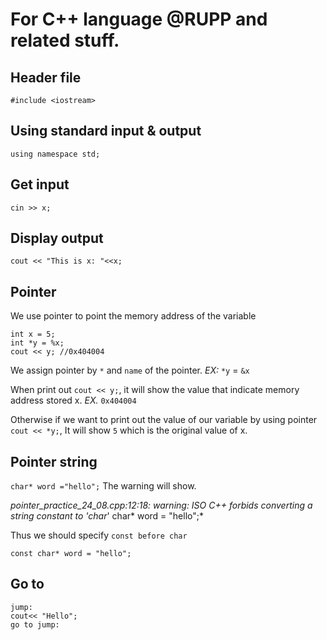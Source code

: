 # For C++ language @RUPP and related stuff.
## Header file 

`#include <iostream>`

## Using standard input & output

`using namespace std;`

## Get input

`cin >> x;`

## Display output

`cout << "This is x: "<<x; `

## Pointer
We use pointer to point the memory address of the variable

```
int x = 5;
int *y = %x;
cout << y; //0x404004
```
We assign pointer by `*` and `name` of the pointer. *EX:* `*y` = `&x`

When print out `cout << y;`, it will show the value that indicate memory address stored x. *EX.* `0x404004`

Otherwise if we want to print out the value of our variable by using pointer `cout << *y;`, It will show `5` which is the original value of x.

## Pointer string

`char* word ="hello";` The warning will show. 

*pointer_practice_24_08.cpp:12:18: warning: ISO C++ forbids converting a string constant to 'char*'  char* word = "hello";*

Thus we should specify `const before char`

`const char* word = "hello";`

## Go to 
``` 
jump:
cout<< "Hello";
go to jump:

```
